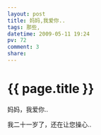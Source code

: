 ```yaml
---
layout: post
title: 妈妈,我爱你..
tags: 那些,
datetime: 2009-05-11 19:24
pv: 72
comment: 3
share: 
---
```


{{ page.title }}
================

 <p>妈妈，我爱你..</p><p>我二十一岁了，还在让您操心..</p> 

